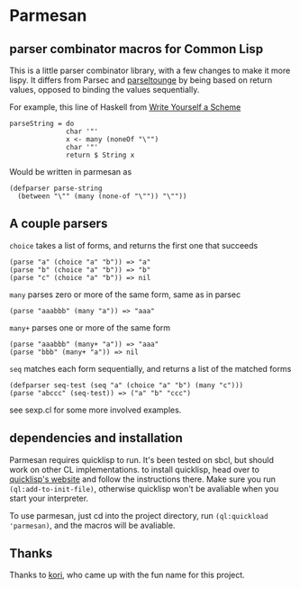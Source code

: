 # Parmesan
## parser combinator macros for Common Lisp

This is a little parser combinator library, with a few changes to make it more lispy. 
It differs from Parsec and [parseltounge](https://github.com/VincentToups/parseltongue) 
by being based on return values, opposed to binding the values sequentially.

For example, this line of Haskell from [Write Yourself a Scheme](https://en.wikibooks.org/wiki/Write_Yourself_a_Scheme_in_48_Hours)

    parseString = do
                  char '"'
                  x <- many (noneOf "\"")
                  char '"'
                  return $ String x
                  
Would be written in parmesan as

    (defparser parse-string 
      (between "\"" (many (none-of "\"")) "\""))
      
## A couple parsers

`choice` takes a list of forms, and returns the first one that succeeds

    (parse "a" (choice "a" "b")) => "a"
    (parse "b" (choice "a" "b")) => "b"
    (parse "c" (choice "a" "b")) => nil
    
`many` parses zero or more of the same form, same as in parsec

    (parse "aaabbb" (many "a")) => "aaa"

`many+` parses one or more of the same form

    (parse "aaabbb" (many+ "a")) => "aaa"
    (parse "bbb" (many+ "a")) => nil
    
`seq` matches each form sequentially, and returns a list of the matched forms
    
    (defparser seq-test (seq "a" (choice "a" "b") (many "c")))
    (parse "abccc" (seq-test)) => ("a" "b" "ccc")
    
see sexp.cl for some more involved examples.

## dependencies and installation

Parmesan requires quicklisp to run. It's been tested on sbcl, but should work on other CL implementations.
to install quicklisp, head over to [quicklisp's website](https://www.quicklisp.org/beta/) and follow the instructions there.
Make sure you run `(ql:add-to-init-file)`, otherwise quicklisp won't be avaliable when you start your interpreter.

To use parmesan, just cd into the project directory, run `(ql:quickload 'parmesan)`, and the macros will be avaliable.

## Thanks

Thanks to [kori](https://github.com/kori), who came up with the fun name for this project.
